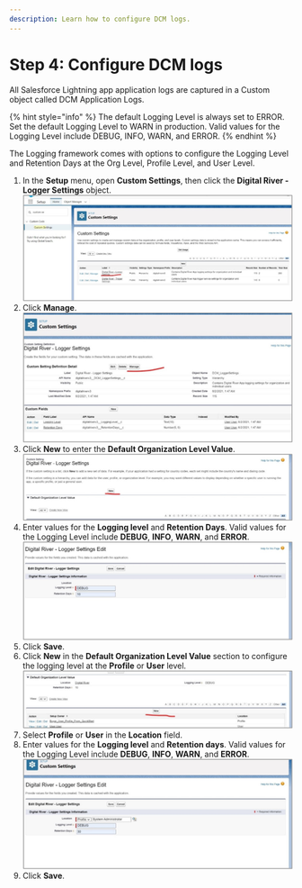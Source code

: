 ```yaml
---
description: Learn how to configure DCM logs.
---
```


# Step 4: Configure DCM logs



All Salesforce Lightning app application logs are captured in a Custom object called DCM Application Logs.

{% hint style="info" %}
The default Logging Level is always set to ERROR. Set the default Logging Level to WARN in production. Valid values for the Logging Level include DEBUG, INFO, WARN, and ERROR. &#x20;
{% endhint %}

The Logging framework comes with options to configure the Logging Level and Retention Days at the Org Level, Profile Level, and User Level.

1. In the **Setup** menu, open **Custom Settings**, then click the **Digital River - Logger Settings** object. \
   ![](<../.gitbook/assets/DCM log 1.jpg>)&#x20;
2. Click **Manage**. \
   ![](<../.gitbook/assets/DCM log 2.jpg>)&#x20;
3. Click **New** to enter the **Default Organization Level Value**.\
   &#x20;![](<../.gitbook/assets/DCM log 3.jpg>)&#x20;
4. Enter values for the **Logging level** and **Retention Days**. Valid values for the Logging Level include **DEBUG**, **INFO**, **WARN**, and **ERROR**.  \
   ![](<../.gitbook/assets/DCM log 4.jpg>)&#x20;
5. Click **Save**.
6. Click **New** in the **Default Organization Level Value** section to configure the logging level at the **Profile** or **User** level. \
   ![](<../.gitbook/assets/DCM log 5.jpg>)&#x20;
7. Select **Profile** or **User** in the **Location** field.
8. Enter values for the **Logging level** and **Retention days**. Valid values for the Logging Level include **DEBUG**, **INFO**, **WARN**, and **ERROR**.  \
   ![](<../.gitbook/assets/DCM log 7.jpg>) &#x20;
9. Click **Save**.
